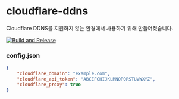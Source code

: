 # cloudflare-ddns

Cloudflare DDNS를 지원하지 않는 환경에서 사용하기 위해 만들어졌습니다.

[![Build and Release](https://github.com/5ignal/cloudflare-ddns/actions/workflows/main.yml/badge.svg)](https://github.com/5ignal/cloudflare-ddns/actions/workflows/main.yml)

### config.json
```json
{
    "cloudflare_domain": "example.com",
    "cloudflare_api_token": "ABCEFGHIJKLMNOPQRSTUVWXYZ",
    "cloudflare_proxy": true
}
```

